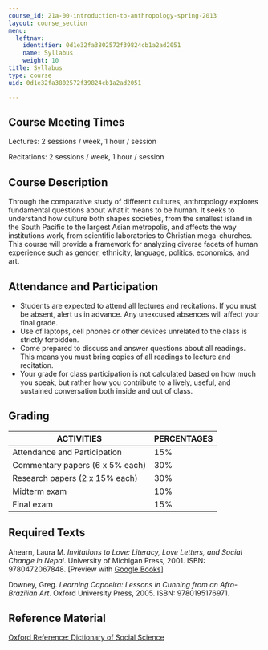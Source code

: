 ```yaml
---
course_id: 21a-00-introduction-to-anthropology-spring-2013
layout: course_section
menu:
  leftnav:
    identifier: 0d1e32fa3802572f39824cb1a2ad2051
    name: Syllabus
    weight: 10
title: Syllabus
type: course
uid: 0d1e32fa3802572f39824cb1a2ad2051

---
```


Course Meeting Times
--------------------

Lectures: 2 sessions / week, 1 hour / session

Recitations: 2 sessions / week, 1 hour / session

Course Description
------------------

Through the comparative study of different cultures, anthropology explores fundamental questions about what it means to be human. It seeks to understand how culture both shapes societies, from the smallest island in the South Pacific to the largest Asian metropolis, and affects the way institutions work, from scientific laboratories to Christian mega-churches. This course will provide a framework for analyzing diverse facets of human experience such as gender, ethnicity, language, politics, economics, and art.

Attendance and Participation
----------------------------

*   Students are expected to attend all lectures and recitations. If you must be absent, alert us in advance. Any unexcused absences will affect your final grade.
*   Use of laptops, cell phones or other devices unrelated to the class is strictly forbidden.
*   Come prepared to discuss and answer questions about all readings. This means you must bring copies of all readings to lecture and recitation.
*   Your grade for class participation is not calculated based on how much you speak, but rather how you contribute to a lively, useful, and sustained conversation both inside and out of class.

Grading
-------

| ACTIVITIES | PERCENTAGES |
| --- | --- |
| Attendance and Participation | 15% |
| Commentary papers (6 x 5% each) | 30% |
| Research papers (2 x 15% each) | 30% |
| Midterm exam | 10% |
| Final exam | 15% 

Required Texts
--------------

Ahearn, Laura M. _Invitations to Love: Literacy, Love Letters, and Social Change in Nepal_. University of Michigan Press, 2001. ISBN: 9780472067848. \[Preview with [Google Books](http://books.google.com/books?id=VsdAA8fmL88C&printsec=frontcover)\]

Downey, Greg. _Learning Capoeira: Lessons in Cunning from an Afro-Brazilian Art_. Oxford University Press, 2005. ISBN: 9780195176971.

Reference Material
------------------

[Oxford Reference: Dictionary of Social Science](http://www.oxfordreference.com/view/10.1093/acref/9780195123715.001.0001/acref-9780195123715)
